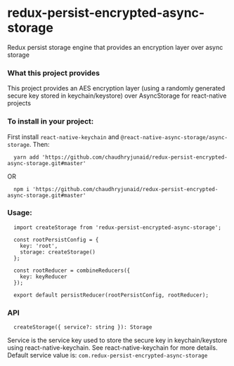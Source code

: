 # redux-persist-encrypted-async-storage
Redux persist storage engine that provides an encryption layer over async storage

### What this project provides
This project provides an AES encryption layer (using a randomly generated secure key stored in keychain/keystore) over AsyncStorage for react-native projects

### To install in your project:
First install `react-native-keychain` and `@react-native-async-storage/async-storage`. Then:

```
  yarn add 'https://github.com/chaudhryjunaid/redux-persist-encrypted-async-storage.git#master'
```

OR

```
  npm i 'https://github.com/chaudhryjunaid/redux-persist-encrypted-async-storage.git#master'
```

### Usage:
```
  import createStorage from 'redux-persist-encrypted-async-storage';
  
  const rootPersistConfig = {
    key: 'root',
    storage: createStorage()
  };
  
  const rootReducer = combineReducers({
    key: keyReducer
  });

  export default persistReducer(rootPersistConfig, rootReducer);
```
### API
```
  createStorage({ service?: string }): Storage
```

Service is the service key used to store the secure key in keychain/keystore using react-native-keychain. See react-native-keychain for more details. Default service value is: `com.redux-persist-encrypted-async-storage`
